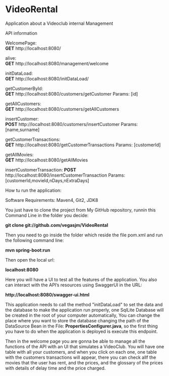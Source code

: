 # VideoRental
Application about a Videoclub internal Management

API information

WelcomePage:	 		  
**GET**  http://localhost:8080/

alive: 	         		  
**GET**  http://localhost:8080/management/welcome

initDataLoad:	 		  
**GET**  http://localhost:8080/initDataLoad/

getCustomerById: 		  
**GET**  http://localhost:8080/customers/getCustomer  		Params: [id] 

getAllCustomers: 		  
**GET**  http://localhost:8080/customers/getAllCustomers

insertCustomer:  		  
**POST** http://localhost:8080/customers/insertCustomer 	Params: [name,surname]

getCustomerTransactions:  
**GET**  http://localhost:8080/getCustomerTransactions			Params: [customerId]

getAllMovies:			  
**GET**  http://localhost:8080/getAllMovies

insertCustomerTransaction:
**POST** http://localhost:8080/insertCustomerTransaction			Params: [customerId,movieId,nDays,nExtraDays]

How tu run the application: 

Software Requirements: Maven4, Git2, JDK8
 
You just have to clone the project from My GitHub repository,
runnin this Command Line in the folder you decide:

**git clone git://github.com/vegasjm/VideoRental**

Then you need to go inside the folder which reside the file pom.xml and run the following command line:

**mvn spring-boot:run**

Then open the local url:

**localhost:8080**

Here you will have a UI to test all the features of the application.
You also can interact with the API’s resources using SwaggerUI in the URL:

**http://localhost:8080/swagger-ui.html**

This application needs to call the method "initDataLoad" to set the data and the database to make the application run properly, 
one SqlLite Database will be created in the root of your computer automatically, You can change the place where you want to store the
database changing the path of the DataSource Bean in the File: **PropertiesConfigurer.java**,
so the first thing you have to do when the application is deployed is execute this endpoint.

Then in the welcome page you are gonna be able to manage all the functions of the API with an UI that simulates a VideoClub.
You will have one table with all your customers, and when you click on each one, one table with the customers transactions will appear, there you can
check allf the movies that the user has rent, and the prices, and the glossary of the prices with details of delay time and the price charged.

